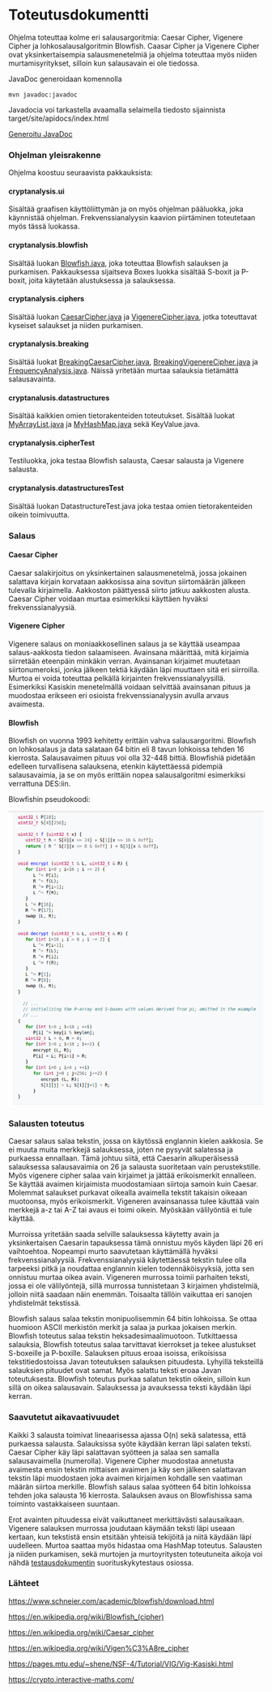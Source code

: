 # Toteutusdokumentti

Ohjelma toteuttaa kolme eri salausargoritmia: Caesar Cipher, Vigenere Cipher ja lohkosalausalgoritmin Blowfish. Caasar Cipher ja Vigenere Cipher ovat yksinkertaisempia salausmenetelmiä ja ohjelma toteuttaa myös niiden murtamisyritykset, silloin kun salausavain ei ole tiedossa. 

JavaDoc generoidaan komennolla

    mvn javadoc:javadoc

Javadocia voi tarkastella avaamalla selaimella tiedosto sijainnista target/site/apidocs/index.html

[Generoitu JavaDoc](./apidocs)

### Ohjelman yleisrakenne

Ohjelma koostuu seuraavista pakkauksista:

#### cryptanalysis.ui

Sisältää graafisen käyttöliittymän ja on myös ohjelman pääluokka, joka käynnistää ohjelman. Frekvenssianalyysin kaavion piirtäminen toteutetaan myös tässä luokassa. 

#### cryptanalysis.blowfish

Sisältää luokan [Blowfish.java](https://github.com/millalin/EncryptionAndCryptanalysis/blob/master/EncryptionCryptAnalysis/src/main/java/cryptanalysis/blowfish/Blowfish.java), joka toteuttaa Blowfish salauksen ja purkamisen. Pakkauksessa sijaitseva Boxes luokka sisältää S-boxit ja P-boxit, joita käytetään alustuksessa ja salauksessa. 

#### cryptanalysis.ciphers

Sisältää luokan [CaesarCipher.java](https://github.com/millalin/EncryptionAndCryptanalysis/blob/master/EncryptionCryptAnalysis/src/main/java/cryptanalysis/ciphers/CaesarCipher.java) ja [VigenereCipher.java](https://github.com/millalin/EncryptionAndCryptanalysis/blob/master/EncryptionCryptAnalysis/src/main/java/cryptanalysis/ciphers/VigenereCipher.java), jotka toteuttavat kyseiset salaukset ja niiden purkamisen.


#### cryptanalysis.breaking

Sisältää luokat [BreakingCaesarCipher.java](https://github.com/millalin/EncryptionAndCryptanalysis/blob/master/EncryptionCryptAnalysis/src/main/java/cryptanalysis/breaking/BreakingCaesarCipher.java), [BreakingVigenereCipher.java](https://github.com/millalin/EncryptionAndCryptanalysis/blob/master/EncryptionCryptAnalysis/src/main/java/cryptanalysis/breaking/BreakingVigenereCipher.java) ja [FrequencyAnalysis.java](https://github.com/millalin/EncryptionAndCryptanalysis/blob/master/EncryptionCryptAnalysis/src/main/java/cryptanalysis/breaking/FrequencyAnalysis.java). Näissä yritetään murtaa salauksia tietämättä salausavainta.

#### cryptanalusis.datastructures

Sisältää kaikkien omien tietorakenteiden toteutukset. Sisältää luokat [MyArrayList.java](https://github.com/millalin/EncryptionAndCryptanalysis/blob/master/EncryptionCryptAnalysis/src/main/java/cryptanalysis/datastructures/MyArrayList.java) ja [MyHashMap.java](https://github.com/millalin/EncryptionAndCryptanalysis/blob/master/EncryptionCryptAnalysis/src/main/java/cryptanalysis/datastructures/MyHashMap.java) sekä KeyValue.java. 

#### cryptanalysis.cipherTest

Testiluokka, joka testaa Blowfish salausta, Caesar salausta ja Vigenere salausta.

#### cryptanalysis.datastructuresTest

Sisältää luokan DatastructureTest.java joka testaa omien tietorakenteiden oikein toimivuutta.  

### Salaus

#### Caesar Cipher

Caesar salakirjoitus on yksinkertainen salausmenetelmä, jossa jokainen salattava kirjain korvataan aakkosissa aina sovitun siirtomäärän jälkeen tulevalla kirjaimella. Aakkoston päättyessä siirto jatkuu aakkosten alusta. Caesar Cipher voidaan murtaa esimerkiksi käyttäen hyväksi frekvenssianalyysiä. 

#### Vigenere Cipher

Vigenere salaus on moniaakkosellinen salaus ja se käyttää useampaa salaus-aakkosta tiedon salaamiseen. Avainsana määrittää, mitä kirjaimia siirretään eteenpäin minkäkin verran. Avainsanan kirjaimet muutetaan siirtonumeroksi, jonka jälkeen tektiä käydään läpi muuttaen sitä eri siirroilla. Murtoa ei voida toteuttaa pelkällä kirjainten frekvenssianalyysillä. Esimerkiksi Kasiskin menetelmällä voidaan selvittää avainsanan pituus ja muodostaa erikseen eri osioista frekvenssianalyysin avulla arvaus avaimesta. 

#### Blowfish

Blowfish on vuonna 1993 kehitetty erittäin vahva salausargoritmi. Blowfish on lohkosalaus ja data salataan 64 bitin eli 8 tavun lohkoissa tehden 16 kierrosta. Salausavaimen pituus voi olla 32-448 bittiä. Blowfishiä pidetään edelleen turvallisena salauksena, etenkin käytettäessä pidempiä salausavaimia, ja se on myös erittäin nopea salausalgoritmi esimerkiksi verrattuna DES:iin.

Blowfishin pseudokoodi:

![alt text](./pics/pseudokoodi.png)

### Salausten toteutus

Caesar salaus salaa tekstin, jossa on käytössä englannin kielen aakkosia. Se ei muuta muita merkkejä salauksessa, joten ne pysyvät salatessa ja purkaessa ennallaan. Tämä johtuu siitä, että Caesarin alkuperäisessä salauksessa salausavaimia on 26 ja salausta suoritetaan vain perustekstille. Myös vigenere cipher salaa vain kirjaimet ja jättää erikoismerkit ennalleen. Se käyttää avaimen kirjaimista muodostamiaan siirtoja samoin kuin Caesar. Molemmat salaukset purkavat oikealla avaimella tekstit takaisin oikeaan muotoonsa, myös erikoismerkit. Vigeneren avainsanassa tulee käuttää vain merkkejä a-z tai A-Z tai avaus ei toimi oikein. Myöskään välilyöntiä ei tule käyttää. 

Murroissa yritetään saada selville salauksessa käytetty avain ja yksinkertaisen Caesarin tapauksessa tämä onnistuu myös käyden läpi 26 eri vaihtoehtoa. Nopeampi murto saavutetaan käyttämällä hyväksi frekvenssianalyysiä. Frekvenssianalyysiä käytettäessä tekstin tulee olla tarpeeksi pitkä ja noudattaa englannin kielen todennäköisyyksiä, jotta sen onnistuu murtaa oikea avain. Vigeneren murrossa toimii parhaiten teksti, jossa ei ole välilyöntejä, sillä murrossa tunnistetaan 3 kirjaimen yhdistelmiä, jolloin niitä saadaan näin enemmän. Toisaalta tällöin vaikuttaa eri sanojen yhdistelmät tekstissä. 

Blowfish salaus salaa tekstin monipuolisemmin 64 bitin lohkoissa. Se ottaa huomioon ASCII merkistön merkit ja salaa ja purkaa jokaisen merkin. Blowfish toteutus salaa tekstin heksadesimaalimuotoon. Tutkittaessa salauksia, Blowfish toteutus salaa tarvittavat kierrokset ja tekee alustukset S-boxeille ja P-boxille. Salauksen pituus eroaa isoissa, erikoisissa tekstitiedostoissa Javan toteutuksen salauksen pituudesta. Lyhyillä teksteillä salauksien pituudet ovat samat. Myös salattu teksti eroaa Javan toteutuksesta. Blowfish toteutus purkaa salatun tekstin oikein, silloin kun sillä on oikea salausavain. Salauksessa ja avauksessa teksti käydään läpi kerran.  

### Saavutetut aikavaativuudet

Kaikki 3 salausta toimivat lineaarisessa ajassa O(n) sekä salatessa, että purkaessa salausta. Salauksissa syöte käydään kerran läpi salaten teksti. Caesar Cipher käy läpi salattavan syötteen ja salaa sen samalla salausavaimella (numerolla). Vigenere Cipher muodostaa annetusta avaimesta ensin tekstin mittaisen avaimen ja käy sen jälkeen salattavan tekstin läpi muodostaen joka avaimen kirjaimen kohdalle sen vaatiman määrän siirtoa merkille. Blowfish salaus salaa syötteen 64 bitin lohkoissa tehden joka salausta 16 kierrosta. Salauksen avaus on Blowfishissa sama toiminto vastakkaiseen suuntaan. 

Erot avainten pituudessa eivät vaikuttaneet merkittävästi salausaikaan. Vigenere salauksen murrossa joudutaan käymään teksti läpi useaan kertaan, kun tekstistä ensin etsitään yhteisiä tekijöitä ja niitä käydään läpi uudelleen. Murtoa saattaa myös hidastaa oma HashMap toteutus. Salausten ja niiden purkamisen, sekä murtojen ja murtoyritysten toteutuneita aikoja voi nähdä [testausdokumentin](https://github.com/millalin/EncryptionAndCryptanalysis/blob/master/documentation/testausdokumentti.md) suorituskykytestaus osiossa.


### Lähteet

https://www.schneier.com/academic/blowfish/download.html
 
https://en.wikipedia.org/wiki/Blowfish_(cipher)

https://en.wikipedia.org/wiki/Caesar_cipher

https://en.wikipedia.org/wiki/Vigen%C3%A8re_cipher

https://pages.mtu.edu/~shene/NSF-4/Tutorial/VIG/Vig-Kasiski.html

https://crypto.interactive-maths.com/


